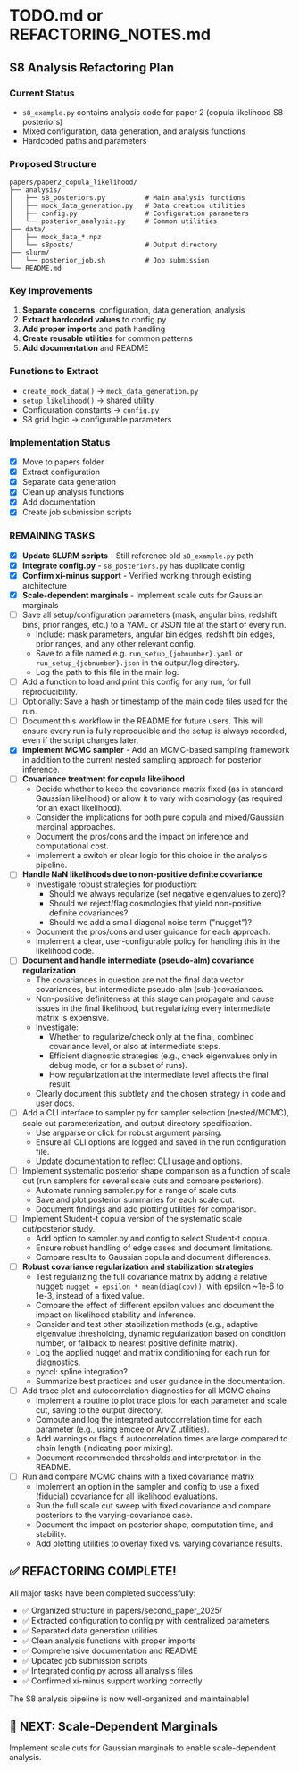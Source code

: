 # TODO.md or REFACTORING_NOTES.md

## S8 Analysis Refactoring Plan

### Current Status
- `s8_example.py` contains analysis code for paper 2 (copula likelihood S8 posteriors)
- Mixed configuration, data generation, and analysis functions
- Hardcoded paths and parameters

### Proposed Structure
```
papers/paper2_copula_likelihood/
├── analysis/
│   ├── s8_posteriors.py          # Main analysis functions  
│   ├── mock_data_generation.py   # Data creation utilities
│   ├── config.py                 # Configuration parameters
│   └── posterior_analysis.py     # Common utilities
├── data/
│   ├── mock_data_*.npz
│   └── s8posts/                  # Output directory
├── slurm/
│   └── posterior_job.sh          # Job submission
└── README.md
```

### Key Improvements
1. **Separate concerns**: configuration, data generation, analysis
2. **Extract hardcoded values** to config.py
4. **Add proper imports** and path handling
5. **Create reusable utilities** for common patterns
6. **Add documentation** and README

### Functions to Extract
- `create_mock_data()` → `mock_data_generation.py`  
- `setup_likelihood()` → shared utility
- Configuration constants → `config.py`
- S8 grid logic → configurable parameters

### Implementation Status
- [x] Move to papers folder
- [x] Extract configuration  
- [x] Separate data generation
- [x] Clean up analysis functions
- [x] Add documentation
- [x] Create job submission scripts

### REMAINING TASKS
- [x] **Update SLURM scripts** - Still reference old `s8_example.py` path
- [x] **Integrate config.py** - `s8_posteriors.py` has duplicate config 
- [x] **Confirm xi-minus support** - Verified working through existing architecture
- [x] **Scale-dependent marginals** - Implement scale cuts for Gaussian marginals
- [ ] Save all setup/configuration parameters (mask, angular bins, redshift bins, prior ranges, etc.) to a YAML or JSON file at the start of every run.
    - Include: mask parameters, angular bin edges, redshift bin edges, prior ranges, and any other relevant config.
    - Save to a file named e.g. `run_setup_{jobnumber}.yaml` or `run_setup_{jobnumber}.json` in the output/log directory.
    - Log the path to this file in the main log.
- [ ] Add a function to load and print this config for any run, for full reproducibility.
- [ ] Optionally: Save a hash or timestamp of the main code files used for the run.
- [ ] Document this workflow in the README for future users. This will ensure every run is fully reproducible and the setup is always recorded, even if the script changes later.
- [x] **Implement MCMC sampler** - Add an MCMC-based sampling framework in addition to the current nested sampling approach for posterior inference.
- [ ] **Covariance treatment for copula likelihood**
    - Decide whether to keep the covariance matrix fixed (as in standard Gaussian likelihood) or allow it to vary with cosmology (as required for an exact likelihood).
    - Consider the implications for both pure copula and mixed/Gaussian marginal approaches.
    - Document the pros/cons and the impact on inference and computational cost.
    - Implement a switch or clear logic for this choice in the analysis pipeline.
- [ ] **Handle NaN likelihoods due to non-positive definite covariance**
    - Investigate robust strategies for production: 
        - Should we always regularize (set negative eigenvalues to zero)?
        - Should we reject/flag cosmologies that yield non-positive definite covariances?
        - Should we add a small diagonal noise term ("nugget")?
    - Document the pros/cons and user guidance for each approach.
    - Implement a clear, user-configurable policy for handling this in the likelihood code.
- [ ] **Document and handle intermediate (pseudo-alm) covariance regularization**
    - The covariances in question are not the final data vector covariances, but intermediate pseudo-alm (sub-)covariances.
    - Non-positive definiteness at this stage can propagate and cause issues in the final likelihood, but regularizing every intermediate matrix is expensive.
    - Investigate:
        - Whether to regularize/check only at the final, combined covariance level, or also at intermediate steps.
        - Efficient diagnostic strategies (e.g., check eigenvalues only in debug mode, or for a subset of runs).
        - How regularization at the intermediate level affects the final result.
    - Clearly document this subtlety and the chosen strategy in code and user docs.
- [ ] Add a CLI interface to sampler.py for sampler selection (nested/MCMC), scale cut parameterization, and output directory specification.
    - Use argparse or click for robust argument parsing.
    - Ensure all CLI options are logged and saved in the run configuration file.
    - Update documentation to reflect CLI usage and options.
- [ ] Implement systematic posterior shape comparison as a function of scale cut (run samplers for several scale cuts and compare posteriors).
    - Automate running sampler.py for a range of scale cuts.
    - Save and plot posterior summaries for each scale cut.
    - Document findings and add plotting utilities for comparison.
- [ ] Implement Student-t copula version of the systematic scale cut/posterior study.
    - Add option to sampler.py and config to select Student-t copula.
    - Ensure robust handling of edge cases and document limitations.
    - Compare results to Gaussian copula and document differences.
- [ ] **Robust covariance regularization and stabilization strategies**
    - Test regularizing the full covariance matrix by adding a relative nugget: `nugget = epsilon * mean(diag(cov))`, with epsilon ~1e-6 to 1e-3, instead of a fixed value.
    - Compare the effect of different epsilon values and document the impact on likelihood stability and inference.
    - Consider and test other stabilization methods (e.g., adaptive eigenvalue thresholding, dynamic regularization based on condition number, or fallback to nearest positive definite matrix).
    - Log the applied nugget and matrix conditioning for each run for diagnostics.
    - pyccl: spline integration?
    - Summarize best practices and user guidance in the documentation.
- [ ] Add trace plot and autocorrelation diagnostics for all MCMC chains
    - Implement a routine to plot trace plots for each parameter and scale cut, saving to the output directory.
    - Compute and log the integrated autocorrelation time for each parameter (e.g., using emcee or ArviZ utilities).
    - Add warnings or flags if autocorrelation times are large compared to chain length (indicating poor mixing).
    - Document recommended thresholds and interpretation in the README.
- [ ] Run and compare MCMC chains with a fixed covariance matrix
    - Implement an option in the sampler and config to use a fixed (fiducial) covariance for all likelihood evaluations.
    - Run the full scale cut sweep with fixed covariance and compare posteriors to the varying-covariance case.
    - Document the impact on posterior shape, computation time, and stability.
    - Add plotting utilities to overlay fixed vs. varying covariance results.

## ✅ REFACTORING COMPLETE!

All major tasks have been completed successfully:
- ✅ Organized structure in papers/second_paper_2025/
- ✅ Extracted configuration to config.py with centralized parameters
- ✅ Separated data generation utilities  
- ✅ Clean analysis functions with proper imports
- ✅ Comprehensive documentation and README
- ✅ Updated job submission scripts
- ✅ Integrated config.py across all analysis files
- ✅ Confirmed xi-minus support working correctly

The S8 analysis pipeline is now well-organized and maintainable!

## 🚀 NEXT: Scale-Dependent Marginals

Implement scale cuts for Gaussian marginals to enable scale-dependent analysis.